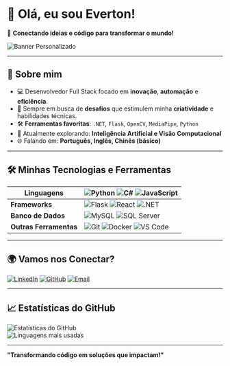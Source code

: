# 👋 Olá, eu sou **Everton**!

🔗 **Conectando ideias e código para transformar o mundo!**

![Banner Personalizado](https://via.placeholder.com/1200x300.png?text=Bem+vindo+ao+meu+GitHub)


---

## 🌟 Sobre mim

- 💻 Desenvolvedor Full Stack focado em **inovação**, **automação** e **eficiência**.
- 🎯 Sempre em busca de **desafios** que estimulem minha **criatividade** e habilidades técnicas.
- 🛠 **Ferramentas favoritas**: `.NET`, `Flask`, `OpenCV`, `MediaPipe`, `Python`
- 🌱 Atualmente explorando: **Inteligência Artificial e Visão Computacional**
- 🌐 Falando em: **Português, Inglês, Chinês (básico)**

---
<!--
## 🚀 **Projetos Destacados**

📊 **[Sistema de Análise de Emoções](https://github.com/seu-repo)**  
🔍 Utilizando **OpenCV** e **MediaPipe** para identificar emoções e gestos.

🗂️ **[Gerenciador de Arquivos para Escritórios](https://github.com/seu-repo)**  
🖥️ Um sistema de monitoramento para servidores de contabilidade.

🏋️ **[App de Treinos Customizados](https://github.com/seu-repo)**  
📱 Aplicativo mobile com planos de treino personalizados e acompanhamento em tempo real.

--->

## 🛠️ **Minhas Tecnologias e Ferramentas**

| **Linguagens** | ![Python](https://img.shields.io/badge/Python-3670A0?style=for-the-badge&logo=python&logoColor=ffdd54) ![C#](https://img.shields.io/badge/C%23-239120?style=for-the-badge&logo=c-sharp&logoColor=white) ![JavaScript](https://img.shields.io/badge/JavaScript-323330?style=for-the-badge&logo=javascript&logoColor=F7DF1E) |
|----------------|:---------------------------------------------------------------------------------------------------------------------------------------------------------------------------------------------------------------------------------------------------------------------|
| **Frameworks** | ![Flask](https://img.shields.io/badge/Flask-000000?style=for-the-badge&logo=flask&logoColor=white) ![React](https://img.shields.io/badge/React-20232A?style=for-the-badge&logo=react&logoColor=61DAFB) ![.NET](https://img.shields.io/badge/.NET-512BD4?style=for-the-badge&logo=dotnet&logoColor=white) |
| **Banco de Dados** | ![MySQL](https://img.shields.io/badge/MySQL-005C84?style=for-the-badge&logo=mysql&logoColor=white) ![SQL Server](https://img.shields.io/badge/Microsoft%20SQL%20Server-CC2927?style=for-the-badge&logo=microsoft%20sql%20server&logoColor=white) |
| **Outras Ferramentas** | ![Git](https://img.shields.io/badge/Git-F05032?style=for-the-badge&logo=git&logoColor=white) ![Docker](https://img.shields.io/badge/Docker-2496ED?style=for-the-badge&logo=docker&logoColor=white) ![VS Code](https://img.shields.io/badge/VS%20Code-0078d7?style=for-the-badge&logo=visual%20studio%20code&logoColor=white) |

---

## 🌍 **Vamos nos Conectar?**

[![LinkedIn](https://img.shields.io/badge/LinkedIn-Everton-blue?style=for-the-badge&logo=linkedin)](https://www.linkedin.com/in/everton-rabelo-511616286?utm_source=share&utm_campaign=share_via&utm_content=profile&utm_medium=android_app)
[![GitHub](https://img.shields.io/badge/GitHub-Everton-lightgrey?style=for-the-badge&logo=github)](https://github.com/deverton1)
[![Email](https://img.shields.io/badge/Email-Contact-red?style=for-the-badge&logo=gmail)](mailto:evertonrabelo113@gmail.com)

---

## 📈 **Estatísticas do GitHub**

![Estatísticas do GitHub](https://github-readme-stats.vercel.app/api?username=deverton1&show_icons=true&theme=radical)  
![Linguagens mais usadas](https://github-readme-stats.vercel.app/api/top-langs/?username=deverton1&layout=compact&theme=radical)

---

**"Transformando código em soluções que impactam!"**
